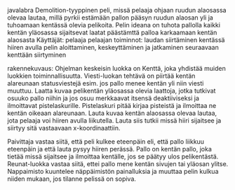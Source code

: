 ﻿javalabra
Demolition-tyyppinen peli, missä pelaaja ohjaan ruudun alaosassa olevaa lautaa, millä pyrkii estämään pallon pääsyn ruudun alaosan yli ja tuhoamaan kentässä olevia pelikoita.
Pelin ideana on tuhota pallolla kaikki kentän yläosassa sijaitsevat laatat päästämttä palloa karkaamaan kentän alaosasta
Käyttäjät: pelaaja
pelaajan toiminnot:
	laudan siirtäminen kentässä hiiren avulla
	pelin aloittaminen, keskeyttäminen ja jatkaminen
	seuraavaan kenttään siirtyminen

rakennekuvaus:
Ohjelman keskeisin luokka on Kenttä, joka yhdistää muiden luokkien toiminnallisuutta. Viesti-luokan tehtävä on piirtää kentän alareunaan statusviestejä esim. jos pallo menee
kentän yli niin viesti muuttuu. Laatta kuvaa pelikentän yläosassa olevia laattoja, jotka tutkivat osuuko pallo niihin ja jos osuu merkkaavat itsensä deaktiiviseksi ja ilmoittavat
pistelaskurille. Pistelaskuri pitää kirjaa pisteistä ja ilmoittaa ne kentän oikeaan alareunaan. Lauta kuvaa kentän alaosassa olevaa lautaa, jota pelaaja voi hiiren avulla liikutella.
Lauta siis tutkii missä hiiri sijaitsee ja siirtyy sitä vastaavaan x-koordinaattiin. 

Paivittaja vastaa siitä, että peli kulkee eteenpäin eli, että pallo liikkuu eteenpäin ja että lauta pysyy hiiren perässä. Pallo on kentän pallo, joka tietää missä sijaitsee ja ilmoittaa
kentälle, jos se päätyy ulos pelikentästä. Reunat-luokka vastaa siitä, ettei pallo mene kentän sivujen tai yläosan ylitse.
Nappaimisto kuuntelee näppäimistön painalluksia ja muuttaa pelin kulkua niiden mukaan, jos tilanne pelissä on sopiva.

